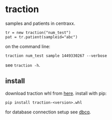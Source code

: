 # traction

samples and patients in centraxx.

```
tr = new traction("num_test")
pat = tr.patient(sampleid="abc")
```

on the command line:

```
traction num_test sample 1449330267 --verbose
```

see `traction -h`.

## install

download traction whl from
[here](https://github.com/numlims/traction/releases). install with
pip:

```
pip install traction-<version>.whl
```

for database connection setup see
[dbcq](https://github.com/numlims/dbcq?tab=readme-ov-file#db-connection).
